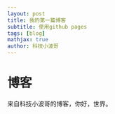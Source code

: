 ```yaml
---
layout: post
title: 我的第一篇博客
subtitle: 使用github pages
tags: [blog]
mathjax: true
author: 科技小波哥
---
```


# 博客
来自科技小波哥的博客，你好，世界。
